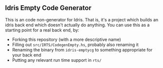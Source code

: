 Idris Empty Code Generator
--------------------------

This is an code non-generator for Idris. That is, it's a project which builds
an idris back end which doesn't actually do anything. You can use this as
a starting point for a real back end, by:

* Forking this repository (with a more descriptive name)
* Filling out `src/IRTS/CodegenEmpty.hs`, probably also renaming it
* Renaming the binary from `idris-emptycg` to something appropriate for
  your back end
* Putting any relevant run time support in `rts/`

